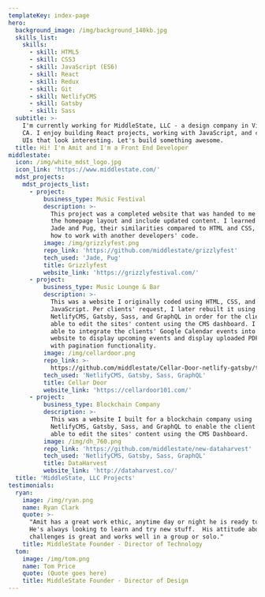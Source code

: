 ```yaml
---
templateKey: index-page
hero:
  background_image: /img/background_140kb.jpg
  skills_list:
    skills:
      - skill: HTML5
      - skill: CSS3
      - skill: JavaScript (ES6)
      - skill: React
      - skill: Redux
      - skill: Git
      - skill: NetlifyCMS
      - skill: Gatsby
      - skill: Sass
  subtitle: >-
    I'm currently working for MiddleState, LLC - a design company in Visalia,
    CA. I enjoy building React projects, working with JavaScript, and creating
    UIs that look interesting. Let's build something awesome.  
  title: Hi! I'm Amit and I'm a Front End Developer
middlestate:
  icon: /img/white_mdst_logo.jpg
  icon_link: 'https://www.middlestate.com/'
  mdst_projects:
    mdst_projects_list:
      - project:
          business_type: Music Festival
          description: >-
            This project was a completed website that was handed to me to revamp
            the homepage layout and include updated content. I learned about
            Jade and Pug, their similarities compared to HTML and CSS, and also
            how to work with another developers' code.
          image: /img/grizzlyfest.png
          repo_link: 'https://github.com/middlestate/grizzlyfest'
          tech_used: 'Jade, Pug'
          title: Grizzlyfest
          website_link: 'https://grizzlyfestival.com/'
      - project:
          business_type: Music Lounge & Bar
          description: >-
            This was a website I originally coded using HTML, CSS, and some
            JavaScript. Per clients' request, I later rebuilt it using
            NetlifyCMS, Gatsby, Sass, and GraphQL in order for the client to be
            able to edit the sites' content using the CMS dashboard. I was also
            able to integrate the clients' Google Calendar events into the
            website to display upcoming events and display uploaded PDF files
            with pagination functionality. 
          image: /img/cellardoor.png
          repo_link: >-
            https://github.com/middlestate/Cellar-Door-netlify-gatsby/tree/the-doors
          tech_used: 'NetlifyCMS, Gatsby, Sass, GraphQL'
          title: Cellar Door
          website_link: 'https://cellardoor101.com/'
      - project:
          business_type: Blockchain Company
          description: >-
            This was a website I built for a blockchain company using
            NetlifyCMS, Gatsby, Sass, and GraphQL to enable the client to be
            able to edit the sites' content using the CMS Dashboard.
          image: /img/dh_760.png
          repo_link: 'https://github.com/middlestate/new-dataharvest'
          tech_used: 'NetlifyCMS, Gatsby, Sass, GraphQL'
          title: DataHarvest
          website_link: 'http://dataharvest.co/'
  title: 'MiddleState, LLC Projects'
testimonials:
  ryan:
    image: /img/ryan.png
    name: Ryan Clark
    quote: >-
      "Amit has a great work ethic, anytime day or night he is ready to help.
      He's always looking to learn and try new stuff.  His attitude about new
      challenges is great and works well in a group or solo." 
    title: MiddleState Founder - Director of Technology
  tom:
    image: /img/tom.png
    name: Tom Price
    quote: (Quote goes here)
    title: MiddleState Founder - Director of Design
---
```


